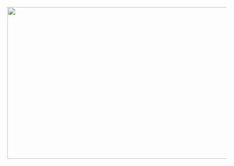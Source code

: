 
<p align="center">
  <img width="650" height="350" src="https://media1.tenor.com/m/UHQQKM00T8wAAAAC/gd-top.gif">
</p>

